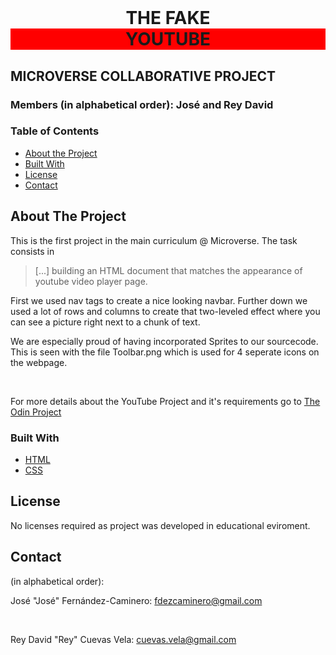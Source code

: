 <br />

<h1 align="center"> THE FAKE <section style="background-color:red">YOUTUBE</section> </h1>

## MICROVERSE COLLABORATIVE PROJECT

### Members (in alphabetical order): José and Rey David


### Table of Contents

* [About the Project](#about-the-project)
* [Built With](#built-with)
* [License](#license)
* [Contact](#contact)

## About The Project

This is the first project in the main curriculum @ Microverse. The task consists in

> [...] building an HTML document that matches the appearance of youtube video player page.

First we used nav tags to create a nice looking navbar. Further down we used a lot of rows and columns to create that two-leveled effect where you can see a picture right next to a chunk of text.

We are especially proud of having incorporated Sprites to our sourcecode. This is seen with the file Toolbar.png which is used for 4 seperate icons on the webpage.

<br>

For more details about the YouTube Project and it's requirements go to <a href="https://www.theodinproject.com/courses/html5-and-css3/lessons/embedding-images-and-video"> The Odin Project</a>

### Built With

* [HTML](https://developer.mozilla.org/en-US/docs/Web/HTML)
* [CSS](https://developer.mozilla.org/en-US/docs/Web/CSS)

## License

No licenses required as project was developed in educational eviroment.

## Contact

(in alphabetical order):

José "José" Fernández-Caminero: fdezcaminero@gmail.com

<br>

Rey David "Rey" Cuevas Vela: cuevas.vela@gmail.com
